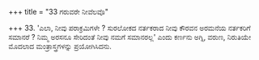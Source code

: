 +++
title = "33 ಗರುವರೇ ನೀವೆಲವೊ"

+++
33. 'ಎಲಾ, ನೀವು ಪರಾಕ್ರಮಿಗಳೇ ? ಸುರಲೋಕದ ನರ್ತಕರಾದ ನೀವು ಕೌರವನ ಅರಮನೆಯ ನರ್ತಕರಿಗೆ ಸಮಾನರೆ ? ನಿಮ್ಮ ಅರಸನೂ ಸೇರಿದಂತೆ  ನೀವು ನಮಗೆ ಸಮಾನರಲ್ಲ' ಎಂದು ಕರ್ಣನು ಅಗ್ನಿ, ವರುಣ, ನಿರುತಿಯೇ ಮೊದಲಾದ ಮಂತ್ರಾಸ್ತ್ರಗಳನ್ನು ಪ್ರಯೋಗಿಸಿದನು.